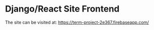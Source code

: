 # Django/React Site Frontend
The site can be visited at:
https://term-project-2e367.firebaseapp.com/
